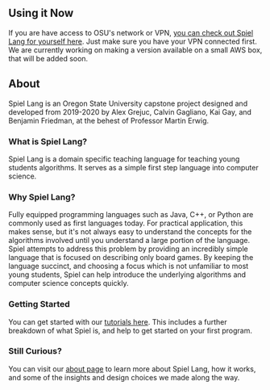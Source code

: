 ## Using it Now

If you are have access to OSU's network or VPN, [you can check out Spiel Lang for yourself here](access.engr.orst.edu:5168/). Just make sure you have your VPN connected first. We are currently working on making a version available on a small AWS box, that will be added soon.

## About

Spiel Lang is an Oregon State University capstone project designed and developed from 2019-2020 by Alex Grejuc, Calvin Gagliano, Kai Gay, and Benjamin Friedman, at the behest of Professor Martin Erwig.

### What is Spiel Lang?

Spiel Lang is a domain specific teaching language for teaching young students algorithms. It serves as a simple first step language into computer science.

### Why Spiel Lang?

Fully equipped programming languages such as Java, C++, or Python are commonly used as first languages today. For practical application, this makes sense, but it's not always easy to understand the concepts for the algorithms involved until you understand a large portion of the language. Spiel attempts to address this problem by providing an incredibly simple language that is focused on describing only board games. By keeping the language succinct, and choosing a focus which is not unfamiliar to most young students, Spiel can help introduce the underlying algorithms and computer science concepts quickly.

### Getting Started

You can get started with our [tutorials here](Tutorials/). This includes a further breakdown of what Spiel is, and help to get started on your first program.

### Still Curious?

You can visit our [about page](About) to learn more about Spiel Lang, how it works, and some of the insights and design choices we made along the way.
